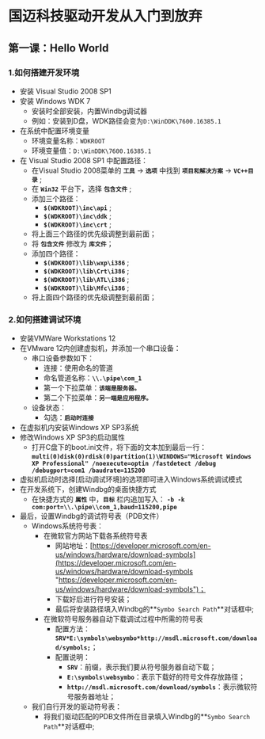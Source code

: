 # 国迈科技驱动开发从入门到放弃 #

## 第一课：Hello World ##

### 1.如何搭建开发环境 ###
- 安装 Visual Studio 2008 SP1
- 安装 Windows WDK 7
	- 安装时全部安装，内置Windbg调试器
	- 例如：安装到D盘，WDK路径会变为```D:\WinDDK\7600.16385.1```
- 在系统中配置环境变量
	- 环境变量名称：```WDKROOT```
	- 环境变量值：```D:\WinDDK\7600.16385.1```
- 在 Visual Studio 2008 SP1 中配置路径：
	- 在Visual Studio 2008菜单的 **```工具```** -> **```选项```** 中找到 **```项目和解决方案```** -> **```VC++目录```** ;
	- 在 **```Win32```** 平台下，选择 **```包含文件```** ;
	- 添加三个路径：
		- **```$(WDKROOT)\inc\api```** ;
		- **```$(WDKROOT)\inc\ddk```** ;
		- **```$(WDKROOT)\inc\crt```** ;
	- 将上面三个路径的优先级调整到最前面；
	- 将 **```包含文件```** 修改为 **```库文件```**；
	- 添加四个路径：
		- **```$(WDKROOT)\lib\wxp\i386```** ;
		- **```$(WDKROOT)\lib\Crt\i386```** ;
		- **```$(WDKROOT)\lib\ATL\i386```** ;
		- **```$(WDKROOT)\lib\Mfc\i386```** ;
	- 将上面四个路径的优先级调整到最前面；
	
### 2.如何搭建调试环境 ###
- 安装VMWare Workstations 12
- 在VMware 12内创建虚拟机，并添加一个串口设备：
	- 串口设备参数如下：
		- 连接：使用命名的管道
		- 命名管道名称：**```\\.\pipe\com_1```**
		- 第一个下拉菜单：**```该端是服务器。```**
		- 第二个下拉菜单：**```另一端是应用程序。```**
	- 设备状态：
		- 勾选：**```启动时连接```**
- 在虚拟机内安装Windows XP SP3系统
- 修改Windows XP SP3的启动属性
	- 打开C盘下的boot.ini文件，将下面的文本加到最后一行：**```multi(0)disk(0)rdisk(0)partition(1)\WINDOWS="Microsoft Windows XP Professional" /noexecute=optin /fastdetect /debug /debugport=com1 /baudrate=115200```**
- 虚拟机启动时选择[启动调试环境]的选项即可进入Windows系统调试模式
- 在开发系统下，创建Windbg的桌面快捷方式
	- 在快捷方式的 **```属性```** 中，**```目标```** 栏内追加写入： **```-b -k com:port=\\.\pipe\\com_1,baud=115200,pipe```**
- 最后，设置Windbg的调试符号表（PDB文件）
	- Windows系统符号表：
		- 在微软官方网站下载各系统符号表
			- 网站地址：[https://developer.microsoft.com/en-us/windows/hardware/download-symbols](https://developer.microsoft.com/en-us/windows/hardware/download-symbols "https://developer.microsoft.com/en-us/windows/hardware/download-symbols")；
			- 下载好后进行符号安装；
			- 最后将安装路径填入Windbg的**```Symbo Search Path```**对话框中;
		- 在微软符号服务器自动下载调试过程中所需的符号表
			- 配置方法：**```SRV*E:\symbols\websymbo*http://msdl.microsoft.com/download/symbols;```**；
			- 配置说明：
				- **```SRV```**：前缀，表示我们要从符号服务器自动下载；
				- **```E:\symbols\websymbo```**：表示下载好的符号文件存放路径；
				- **```http://msdl.microsoft.com/download/symbols```**：表示微软符号服务器地址；
	- 我们自行开发的驱动符号表：
		- 将我们驱动匹配的PDB文件所在目录填入Windbg的**```Symbo Search Path```**对话框中;